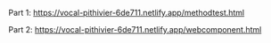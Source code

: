 Part 1: https://vocal-pithivier-6de711.netlify.app/methodtest.html

Part 2: https://vocal-pithivier-6de711.netlify.app/webcomponent.html